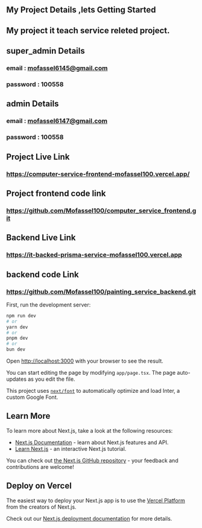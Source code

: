 

## My Project Details ,lets Getting Started
## My project it teach service releted project.
## super_admin Details
### email : mofassel6145@gmail.com
### password : 100558
## admin Details
### email : mofassel6147@gmail.com
### password : 100558
## Project Live Link
### https://computer-service-frontend-mofassel100.vercel.app/
## Project frontend code link 
### https://github.com/Mofassel100/computer_service_frontend.git
## Backend Live Link 
### https://it-backed-prisma-service-mofassel100.vercel.app
## backend code Link 
### https://github.com/Mofassel100/painting_service_backend.git 

First, run the development server:

```bash
npm run dev
# or
yarn dev
# or
pnpm dev
# or
bun dev
```

Open [http://localhost:3000](http://localhost:3000) with your browser to see the result.

You can start editing the page by modifying `app/page.tsx`. The page auto-updates as you edit the file.

This project uses [`next/font`](https://nextjs.org/docs/basic-features/font-optimization) to automatically optimize and load Inter, a custom Google Font.

## Learn More

To learn more about Next.js, take a look at the following resources:

- [Next.js Documentation](https://nextjs.org/docs) - learn about Next.js features and API.
- [Learn Next.js](https://nextjs.org/learn) - an interactive Next.js tutorial.

You can check out [the Next.js GitHub repository](https://github.com/vercel/next.js/) - your feedback and contributions are welcome!

## Deploy on Vercel

The easiest way to deploy your Next.js app is to use the [Vercel Platform](https://vercel.com/new?utm_medium=default-template&filter=next.js&utm_source=create-next-app&utm_campaign=create-next-app-readme) from the creators of Next.js.

Check out our [Next.js deployment documentation](https://nextjs.org/docs/deployment) for more details.
